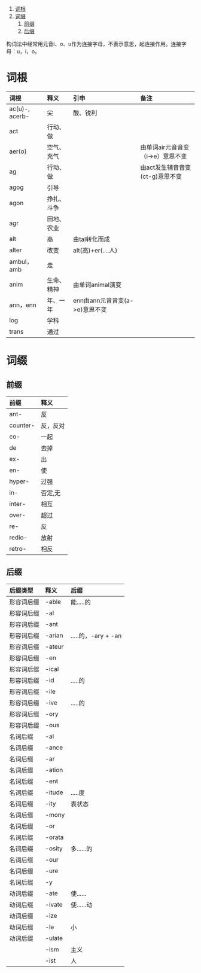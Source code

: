 1. [词根](https://github.com/MingxiaGuo/English/new/master#词根)
2. [词缀](https://github.com/MingxiaGuo/English/new/master#词缀)
   1. [前缀](https://github.com/MingxiaGuo/English/new/master#前缀)
   2. [后缀](https://github.com/MingxiaGuo/English/new/master#后缀)
   

构词法中经常用元音i、o、u作为连接字母，不表示意思，起连接作用。连接字母：u，i，o。

# 词根

| 词根 | 释义 | 引申 | 备注 |
| :- | :- | :- | :- |
| ac(u)-, acerb- | 尖 | 酸、锐利 |
| act | 行动、做 |
| aer(o) | 空气、充气 | | 由单词air元音音变（i->e）意思不变 |
| ag | 行动、做 | | 由act发生辅音音变(ct-g)意思不变 |
| agog | 引导 |
| agon | 挣扎、斗争 |
| agr | 田地、农业 |
| alt | 高 | 由tal转化而成 |
| alter | 改变 | alt(高)+er(....人) |
| ambul，amb | 走 |
| anim | 生命、精神 | 由单词animal演变 |
| ann，enn | 年、一年 | enn由ann元音音变(a->e)意思不变 |
| log | 学科 |
| trans | 通过 |

# 词缀
## 前缀
| 前缀 |释义 | 
| :- | :- | 
| ant- | 反
| counter- | 反，反对 |
| co- | 一起 |
| de | 去掉 |
| ex- | 出 |
| en- | 使 |
| hyper- | 过强 |
| in- | 否定,无 |
| inter- | 相互 |
| over- | 超过 |
| re- | 反 |
| redio- | 放射 |
| retro- | 相反 |
## 后缀
| 后缀类型 | 释义 | 后缀 |
| :- | :- | :- |
| 形容词后缀 | -able | 能.....的 |
| 形容词后缀 | -al |  |
| 形容词后缀 | -ant |  |
| 形容词后缀 | -arian | .....的，-ary + -an |
| 形容词后缀 | -ateur |
| 形容词后缀 | -en | |
| 形容词后缀 | -ical | |
| 形容词后缀 | -id | .....的 |
| 形容词后缀 | -ile |  |
| 形容词后缀 | -ive | .....的 |
| 形容词后缀 | -ory | |
| 形容词后缀 | -ous | |
| 名词后缀 | -al | |
| 名词后缀 | -ance | |
| 名词后缀 | -ar | |
| 名词后缀 | -ation | |
| 名词后缀 | -ent | |
| 名词后缀 | -itude | .....度 |
| 名词后缀 | -ity | 表状态 |
| 名词后缀 | -mony | |
| 名词后缀 | -or | |
| 名词后缀 | -orata | |
| 名词后缀 | -osity | 多......的 |
| 名词后缀 | -our | |
| 名词后缀 | -ure | |
| 名词后缀 | -y | |
| 动词后缀 | -ate | 使......  |
| 动词后缀 | -ivate | 使......动 |
| 动词后缀 | -ize |  |
| 动词后缀 | -le | 小 |
| 动词后缀 | -ulate |  |
| | -ism | 主义 |
| | -ist | 人 |

